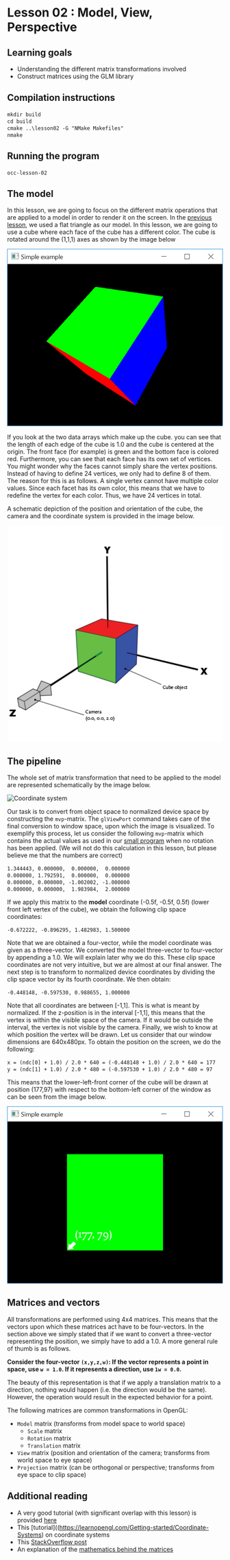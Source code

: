 # Lesson 02 : Model, View, Perspective

## Learning goals
* Understanding the different matrix transformations involved
* Construct matrices using the GLM library

## Compilation instructions
```
mkdir build
cd build
cmake ..\lesson02 -G "NMake Makefiles"
nmake
```

## Running the program
```
occ-lesson-02
```

## The model
In this lesson, we are going to focus on the different matrix operations that are applied to a model in order to render it on the screen. In the [previous lesson](../lesson01/README.md), we used a flat triangle as our model. In this lesson, we are going to use a cube where each face of the cube has a different color. The cube is rotated around the (1,1,1) axes as shown by the image below

![Rotating cube](images/rotating_cube.jpg "Lesson 02 - Rotating cube")

If you look at the two data arrays which make up the cube. you can see that the length of each edge of the cube is 1.0 and the cube is centered at the origin. The front face (for example) is green and the bottom face is colored red. Furthermore, you can see that each face has its own set of vertices. You might wonder why the faces cannot simply share the vertex positions. Instead of having to define 24 vertices, we only had to define 8 of them. The reason for this is as follows. A single vertex cannot have multiple color values. Since each facet has its own color, this means that we have to redefine the vertex for each color. Thus, we have 24 vertices in total.

A schematic depiction of the position and orientation of the cube, the camera and the coordinate system is provided in the image below.

![Coordinate system](images/coordinate_system.jpg "Lesson 02 - Coordinate system")

## The pipeline

The whole set of matrix transformation that need to be applied to the model are represented schematically by the image below.

![Coordinate system](https://i.stack.imgur.com/XX1Vg.jpg "Lesson 02 - Pipeline")

Our task is to convert from object space to normalized device space by constructing the `mvp`-matrix. The `glViewPort` command takes care of the final conversion to window space, upon which the image is visualized. To exemplify this process, let us consider the following `mvp`-matrix which contains the actual values as used in our [small program](main.cpp) when no rotation has been applied. (We will not do this calculation in this lesson, but please believe me that the numbers are correct)

```
1.344443, 0.000000,  0.000000,  0.000000
0.000000, 1.792591,  0.000000,  0.000000
0.000000, 0.000000, -1.002002, -1.000000
0.000000, 0.000000,  1.983984,  2.000000
```

If we apply this matrix to the **model** coordinate (-0.5f, -0.5f, 0.5f) (lower front left vertex of the cube), we obtain the following clip space coordinates:

```
-0.672222, -0.896295, 1.482983, 1.500000
```

Note that we are obtained a four-vector, while the model coordinate was given as a three-vector. We converted the model three-vector to four-vector by appending a 1.0. We will explain later why we do this. These clip space coordinates are not very intuitive, but we are almost at our final answer. The next step is to transform to normalized device coordinates by dividing the clip space vector by its fourth coordinate. We then obtain:

```
-0.448148, -0.597530, 0.988655, 1.000000
```

Note that all coordinates are between [-1,1]. This is what is meant by normalized. If the z-position is in the interval [-1,1], this means that the vertex is within the visible space of the camera. If it would be outside the interval, the vertex is not visible by the camera. Finally, we wish to know at which position the vertex will be drawn. Let us consider that our window dimensions are 640x480px. To obtain the position on the screen, we do the following:

```
x = (ndc[0] + 1.0) / 2.0 * 640 = (-0.448148 + 1.0) / 2.0 * 640 = 177
y = (ndc[1] + 1.0) / 2.0 * 480 = (-0.597530 + 1.0) / 2.0 * 480 = 97
```

This means that the lower-left-front corner of the cube will be drawn at position (177,97) with respect to the bottom-left corner of the window as can be seen from the image below.

![Pixel position](images/pixel_position.jpg "Lesson 02 - Pixel position")

## Matrices and vectors
All transformations are performed using 4x4 matrices. This means that the vectors upon which these matrices act have to be four-vectors. In the section above we simply stated that if we want to convert a three-vector representing the position, we simply have to add a 1.0. A more general rule of thumb is as follows.

__Consider the four-vector `(x,y,z,w)`: If the vector represents a point in space, use `w = 1.0`. If it represents a direction, use `1w = 0.0`.__

The beauty of this representation is that if we apply a translation matrix to a direction, nothing would happen (i.e. the direction would be the same). However, the operation would result in the expected behavior for a point.

The following matrices are common transformations in OpenGL:
* `Model` matrix (transforms from model space to world space)
    * `Scale` matrix
    * `Rotation` matrix
    * `Translation` matrix
* `View` matrix (position and orientation of the camera; transforms from world space to eye space)
* `Projection` matrix (can be orthogonal or perspective; transforms from eye space to clip space)

## Additional reading
* A very good tutorial (with significant overlap with this lesson) is provided [here](http://www.opengl-tutorial.org/beginners-tutorials/tutorial-3-matrices/)
* This [tutorial]((https://learnopengl.com/Getting-started/Coordinate-Systems) on coordinate systems
* This [StackOverflow post](https://stackoverflow.com/questions/4124041/is-opengl-coordinate-system-left-handed-or-right-handed)
* An explanation of the [mathematics behind the matrices](http://www.songho.ca/opengl/gl_projectionmatrix.html)